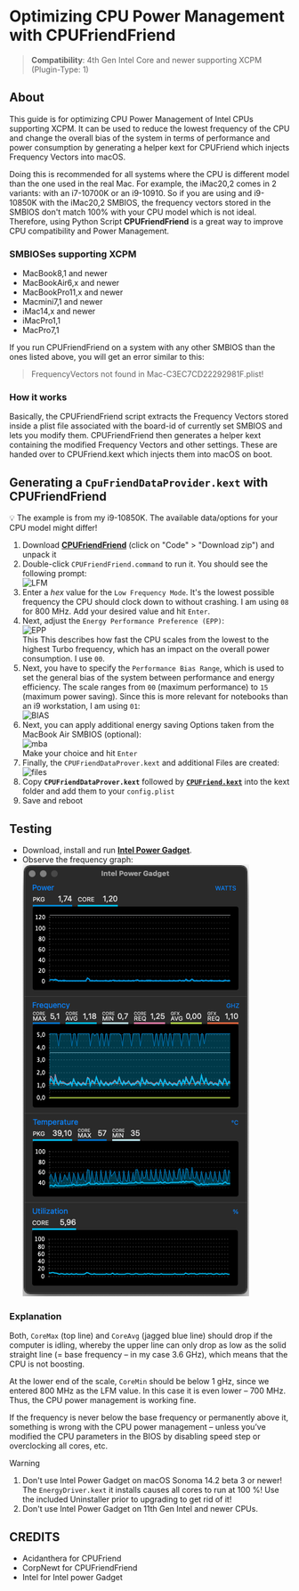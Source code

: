# Optimizing CPU Power Management with CPUFriendFriend

>**Compatibility**: 4th Gen Intel Core and newer supporting XCPM (Plugin-Type: 1)

## About
This guide is for optimizing CPU Power Management of Intel CPUs supporting XCPM. It can be used to reduce the lowest frequency of the CPU and change the overall bias of the system in terms of performance and power consumption by generating a helper kext for CPUFriend which injects Frequency Vectors into macOS.

Doing this is recommended for all systems where the CPU is different model than the one used in the real Mac. For example, the iMac20,2 comes in 2 variants: with an i7-10700K or an i9-10910. So if you are using and i9-10850K with the iMac20,2 SMBIOS, the frequency vectors stored in the SMBIOS don't match 100% with your CPU model which is not ideal. Therefore, using Python Script **CPUFriendFriend** is a great way to improve CPU compatibility and Power Management.

### SMBIOSes supporting XCPM

- MacBook8,1 and newer
- MacBookAir6,x and newer
- MacBookPro11,x and newer
- Macmini7,1 and newer
- iMac14,x and newer
- iMacPro1,1
- MacPro7,1

If you run CPUFriendFriend on a system with any other SMBIOS than the ones listed above, you will get an error similar to this:

>FrequencyVectors not found in Mac-C3EC7CD22292981F.plist!

### How it works
Basically, the CPUFriendFriend script extracts the Frequency Vectors stored inside a plist file associated with the board-id of currently set SMBIOS and lets you modify them. CPUFriendFriend then generates a helper kext containing the modified Frequency Vectors and other settings. These are handed over to CPUFriend.kext which injects them into macOS on boot.
 
## Generating a `CpuFriendDataProvider.kext` with CPUFriendFriend

:bulb: The example is from my i9-10850K. The available data/options for your CPU model might differ!

1. Download [**CPUFriendFriend**](https://github.com/corpnewt/CPUFriendFriend) (click on "Code" > "Download zip") and unpack it
2. Double-click `CPUFriendFriend.command` to run it. You should see the following prompt:</br>
	![LFM](https://user-images.githubusercontent.com/76865553/151773085-f181f1d2-e8f3-4f97-8b29-5c8e741b2765.png)
3. Enter a *hex* value for the `Low Frequency Mode`. It's the lowest possible frequency the CPU should clock down to without crashing. I am using `08` for 800 MHz. Add your desired value and hit `Enter`.
4. Next, adjust the `Energy Performance Preference (EPP)`:</br>
	![EPP](https://user-images.githubusercontent.com/76865553/151773160-38aa587d-93e7-414d-9fbe-50c0eee1c437.png)</br>
This This describes how fast the CPU scales from the lowest to the highest Turbo frequency, which has an impact on the overall power consumption. I use `00`.
5. Next, you have to specify the `Performance Bias Range`, which is used to set the general bias of the system between performance and energy efficiency. The scale ranges from `00` (maximum performance) to `15` (maximum power saving). Since this is more relevant for notebooks than an i9 workstation, I am using `01`:</br>
	![BIAS](https://user-images.githubusercontent.com/76865553/151773244-f1bd7d7c-182e-468d-86ec-5702283dad13.png)</br>
6. Next, you can apply additional energy saving Options taken from the MacBook Air SMBIOS (optional):</br>![mba](https://user-images.githubusercontent.com/76865553/151773342-8ac88574-9926-4efb-af9d-7e4599f57e40.png)</br>Make your choice and hit `Enter`
7. Finally, the `CPUFriendDataProver.kext` and additional Files are created:</br>![files](https://user-images.githubusercontent.com/76865553/151773395-212d209b-0e6b-43ca-b105-ccf0172f90e7.png)
8. Copy **`CPUFriendDataProver.kext`** followed by [**`CPUFriend.kext`**](https://github.com/acidanthera/CPUFriend/releases) into the kext folder and add them to your `config.plist`
9. Save and reboot

## Testing

- Download, install and run [**Intel Power Gadget**](https://www.insanelymac.com/forum/files/file/1056-intel-power-gadget/).
- Observe the frequency graph:</br>![](https://raw.githubusercontent.com/5T33Z0/Gigabyte-Z490-Vision-G-Hackintosh-OpenCore/main/Pics/CPU_PM.png)

### Explanation 
Both, `CoreMax` (top line) and `CoreAvg` (jagged blue line) should drop if the computer is idling, whereby the upper line can only drop as low as the solid straight line (= base frequency – in my case 3.6 GHz), which means that the CPU is not boosting. 

At the lower end of the scale, `CoreMin` should be below 1 gHz, since we entered 800 MHz as the LFM value. In this case it is even lower – 700 MHz. Thus, the CPU power management is working fine.

If the frequency is never below the base frequency or permanently above it, something is wrong with the CPU power management – unless you’ve modified the CPU parameters in the BIOS by disabling speed step or overclocking all cores, etc.

> [!WARNING]
> 
> 1. Don't use Intel Power Gadget on macOS Sonoma 14.2 beta 3 or newer! The `EnergyDriver.kext` it installs causes all cores to run at 100 %! Use the included Uninstaller prior to upgrading to get rid of it!
> 2. Don't use Intel Power Gadget on 11th Gen Intel and newer CPUs.

## CREDITS
- Acidanthera for CPUFriend
- CorpNewt for CPUFriendFriend
- Intel for Intel power Gadget
